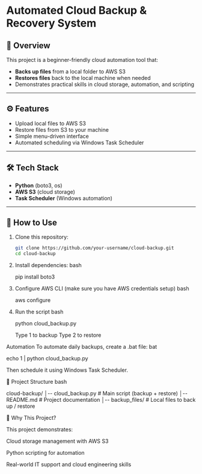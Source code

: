# Automated Cloud Backup & Recovery System

## 📌 Overview
This project is a beginner-friendly cloud automation tool that:
- **Backs up files** from a local folder to AWS S3
- **Restores files** back to the local machine when needed
- Demonstrates practical skills in cloud storage, automation, and scripting

---

## ⚙️ Features
- Upload local files to AWS S3
- Restore files from S3 to your machine
- Simple menu-driven interface
- Automated scheduling via Windows Task Scheduler

---

## 🛠️ Tech Stack
- **Python** (boto3, os)
- **AWS S3** (cloud storage)
- **Task Scheduler** (Windows automation)

---

## 🚀 How to Use

1. Clone this repository:
   ```bash
   git clone https://github.com/your-username/cloud-backup.git
   cd cloud-backup

2. Install dependencies:
   bash

   pip install boto3

3. Configure AWS CLI (make sure you have AWS credentials setup)
   bash
   
   aws configure

4. Run the script
   bash

   python cloud_backup.py

   Type 1 to backup
   Type 2 to restore

Automation 
   To automate daily backups, create a .bat file:
   bat

   echo 1 | python cloud_backup.py

Then schedule it using Windows Task Scheduler.

📂 Project Structure
   bash

   cloud-backup/
   │-- cloud_backup.py   # Main script (backup + restore)
   │-- README.md         # Project documentation
   │-- backup_files/     # Local files to back up / restore

🎯 Why This Project?

This project demonstrates:

Cloud storage management with AWS S3

Python scripting for automation

Real-world IT support and cloud engineering skills